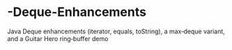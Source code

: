 # -Deque-Enhancements
Java Deque enhancements (iterator, equals, toString), a max‐deque variant, and a Guitar Hero ring‐buffer demo
